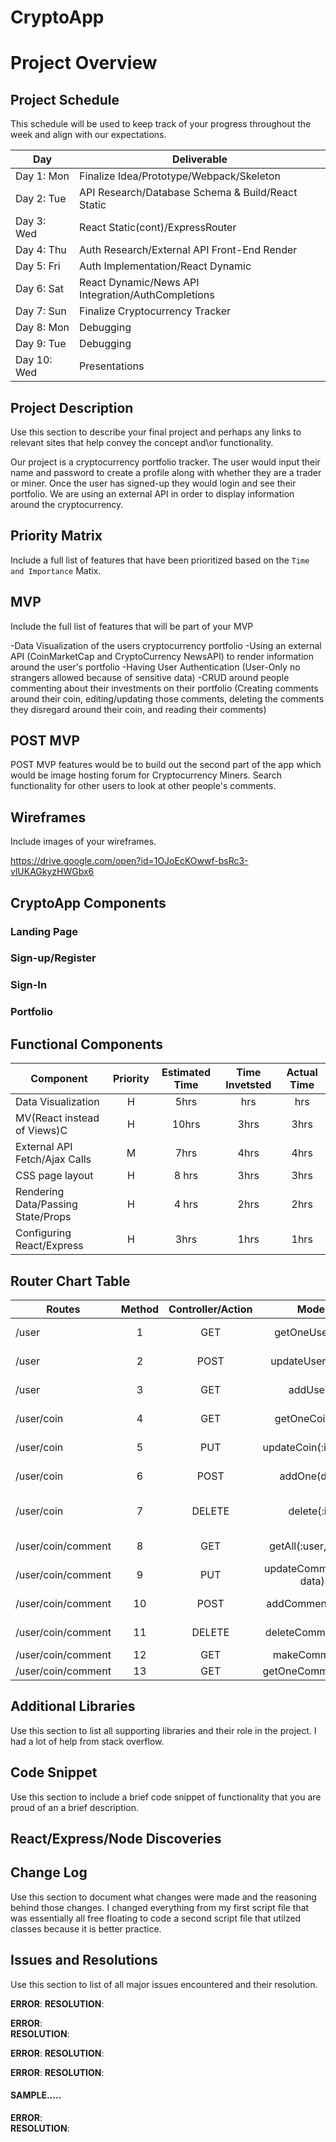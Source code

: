 # CryptoApp

# Project Overview

## Project Schedule

This schedule will be used to keep track of your progress throughout the week and align with our expectations.  

|  Day | Deliverable | 
|---|---| 
|Day 1: Mon| Finalize Idea/Prototype/Webpack/Skeleton| Yes
|Day 2: Tue| API Research/Database Schema & Build/React Static | Yes
|Day 3: Wed| React Static(cont)/ExpressRouter| Yes
|Day 4: Thu| Auth Research/External API Front-End Render | Yes
|Day 5: Fri| Auth Implementation/React Dynamic| Yes
|Day 6: Sat| React Dynamic/News API Integration/AuthCompletions | Yes
|Day 7: Sun| Finalize Cryptocurrency Tracker| Yes
|Day 8: Mon| Debugging | Yes
|Day 9: Tue| Debugging | Yes
|Day 10: Wed| Presentations | Yes

## Project Description

Use this section to describe your final project and perhaps any links to relevant sites that help convey the concept and\or functionality.


Our project is a cryptocurrency portfolio tracker. The user would input their name and password to create a profile along with whether they are a trader or miner. Once the user has signed-up they would login and see their portfolio. We are using an external API in order to display information around the cryptocurrency. 

## Priority Matrix

Include a full list of features that have been prioritized based on the `Time and Importance` Matix.

## MVP

Include the full list of features that will be part of your MVP 

-Data Visualization of the users cryptocurrency portfolio
-Using an external API (CoinMarketCap and CryptoCurrency NewsAPI) to render information 
around the user's portfolio 
-Having User Authentication (User-Only no strangers allowed because of sensitive data)
-CRUD around people commenting about their investments on their portfolio (Creating comments around their coin, 
editing/updating those comments, deleting the comments they disregard around their coin, and reading their comments)



## POST MVP


POST MVP features would be to build out the second part of the app which would be image hosting forum for Cryptocurrency Miners. Search functionality for other users to look at other people's comments. 


## Wireframes

Include images of your wireframes. 

https://drive.google.com/open?id=1OJoEcKOwwf-bsRc3-vlUKAGkyzHWGbx6

## CryptoApp Components

### Landing Page

### Sign-up/Register

### Sign-In 

### Portfolio



## Functional Components


| Component | Priority | Estimated Time | Time Invetsted | Actual Time |
| --- | :---: |  :---: | :---: | :---: |
| Data Visualization | H | 5hrs| hrs | hrs |
| MV(React instead of Views)C | H | 10hrs| 3hrs | 3hrs |
| External API Fetch/Ajax Calls| M | 7hrs| 4hrs | 4hrs |
| CSS page layout | H | 8 hrs| 3hrs | 3hrs |
| Rendering Data/Passing State/Props | H | 4 hrs| 2hrs | 2hrs |
| Configuring React/Express | H | 3hrs| 1hrs | 1hrs |


## Router Chart Table

| Routes |  Method | Controller/Action |  Model |  SQL | Results | 
|---| :---: | :---: | :---: | :---: | :---: |
| /user |  1 |  GET | getOneUser(:id) | modelGetOneUser(:id) |   SELECT userID  | |
| /user |  2 |  POST |   updateUser(data) |   modelUpdateUser(data) |  UPDATE SET.. | |
| /user |  3 |  GET  |   addUser()  | modelAddUser() | INSERT INTO...  | |
| /user/coin | 4 |  GET |getOneCoin(:id)| modelGetOneCoin(:id) |   SELECT coinID | |
| /user/coin | 5 |  PUT |updateCoin(:id, data) |  modelUpdateCoin(:id, data)|  UPDATE SET.. | |
| /user/coin | 6 |  POST |   addOne(data)  |  modelAddOne(data) |  INSER INTO...  | |
| /user/coin | 7 |  DELETE | delete(:id)| modelDelete(:id)|    DELETE FROM ... | |
| /user/coin/comment | 8 |  GET |getAll(:user, :coin) |   modelGetAll(:user, :coin) |  SELECT * | |   
| /user/coin/comment | 9 |  PUT | updateComment(:id, data) |   modelUpdateComment(:id, data) |  UPDATE SET... |  |
| /user/coin/comment | 10 | POST  |  addComment(data) |  modelAddComment(data) |  UPDATE SET...  |  |
| /user/coin/comment | 11 | DELETE | deleteComment(:id) |  modelDeleteComment(:id) | DELETE FROM... |  |
| /user/coin/comment | 12 | GET |  makeComment() |  modelMakeComment() |    | 
| /user/coin/comment | 13 | GET | getOneComment(:id) | modelgetOneComment(:id) |   |  

## Additional Libraries
 Use this section to list all supporting libraries and their role in the project. 
 I had a lot of help from stack overflow.

## Code Snippet

Use this section to include a brief code snippet of functionality that you are proud of an a brief description.  

## React/Express/Node Discoveries


## Change Log
 Use this section to document what changes were made and the reasoning behind those changes. 
 I changed everything from my first script file that was essentially all free floating to code a second script file that utilzed classes because it is better practice.

 

## Issues and Resolutions
 Use this section to list of all major issues encountered and their resolution.
 
 **ERROR**: 
 **RESOLUTION**: 

**ERROR**:           
**RESOLUTION**: 

**ERROR**: 
**RESOLUTION**: 

**ERROR**: 
**RESOLUTION**:

#### SAMPLE.....
**ERROR**:          
**RESOLUTION**: 
